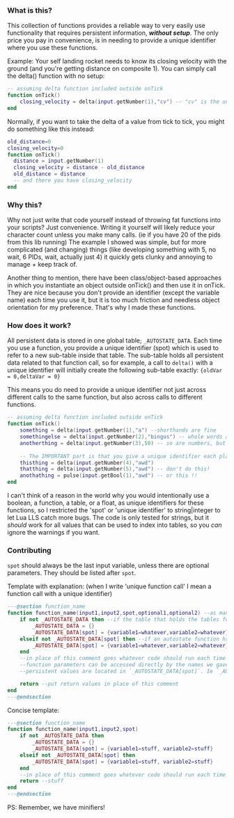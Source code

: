 ### What is this?
This collection of functions provides a reliable way to very easily use functionality that requires persistent information, ***without setup***. The only price you pay in convenience, is in needing to provide a unique identifier where you use these functions.

Example: Your self landing rocket needs to know its closing velocity with the ground (and you're getting distance on composite 1). You can simply call the delta() function with no setup:
```lua
-- assuming delta function included outside onTick
function onTick()
	closing_velocity = delta(input.getNumber(1),"cv") -- "cv" is the unique identifier I gave here
end
```
Normally, if you want to take the delta of a value from tick to tick, you might do something like this instead:
```lua
old_distance=0
closing_velocity=0
function onTick()
  distance = input.getNumber(1)
  closing_velocity = distance - old_distance
  old_distance = distance
  -- and there you have closing_velocity
end
```
### Why this?
Why not just write that code yourself instead of throwing fat functions into your scripts? Just convenience. Writing it yourself will likely reduce your character count unless you make many calls. (ie if you have 20 of the pids from this lib running)
The example I showed was simple, but for more complicated (and changing) things (like developing something with 5, no wait, 6 PIDs, wait, actually just 4) it quickly gets clunky and annoying to manage + keep track of.

Another thing to mention, there have been class/object-based approaches in which you instantiate an object outside onTick() and then use it in onTick. They are nice because you don't provide an identifier (except the variable name) each time you use it, but it is too much friction and needless object orientation for my preference. That's why I made these functions.

### How does it work?
All persistent data is stored in one global table; `_AUTOSTATE_DATA`. Each time you use a function, you provide a unique identifier (spot) which is used to refer to a new sub-table inside that table. The sub-table holds all persistent data related to that function call, so for example, a call to `delta()` with a unique identifier will initially create the following sub-table exactly: `{oldVar = 0,deltaVar = 0}`

This means you do need to provide a unique identifier not just across different calls to the same function, but also across calls to different functions.
```lua
-- assuming delta function included outside onTick
function onTick()
	something = delta(input.getNumber(1),"a") --shorthands are fine
	somethingelse = delta(input.getNumber(2),"bingus") -- whole words are fine
	anotherthing = delta(input.getNumber(3),50) -- so are numbers, but it is easier to understand when you're using shorthands
	
	-- The IMPORTANT part is that you give a unique identifier each place
	thisthing = delta(input.getNumber(4),"awd")
	thatthing = delta(input.getNumber(5),"awd") -- don't do this!
	anothathing = pulse(input.getBool(1),"awd") -- or this !!
end
```

I can't think of a reason in the world why you would intentionally use a boolean, a function, a table, or a float, as unique identifiers for these functions, so I restricted the 'spot' or 'unique identifier' to string|integer to let Lua LLS catch more bugs. The code is only tested for strings, but it *should* work for all values that can be used to index into tables, so you *can* ignore the warnings if you want.

### Contributing
`spot` should always be the last input variable, unless there are optional parameters. They should be listed after `spot`.

Template with explanation: (when I write 'unique function call' I mean a function call with a unique identifier)
```lua
---@section function_name
function function_name(input1,input2,spot,optional1,optional2) --as many required parameters as we want, then spot, then as many optional parameters as we want.
	if not _AUTOSTATE_DATA then --if the table that holds the tables for each unique function call's persistent values doesn't exist:  (confused? see https://www.lua.org/pil/2.2.html)
		_AUTOSTATE_DATA = {}
		_AUTOSTATE_DATA[spot] = {variable1=whatever,variable2=whatever} --creates the sub-table that holds this unique function call's persistent values. This is where you initialize persistent values.
	elseif not _AUTOSTATE_DATA[spot] then --if an autostate function has been called, but not with this unique identifier:
		_AUTOSTATE_DATA[spot] = {variable1=whatever,variable2=whatever} --just the second initialization step from above
	end
	--in place of this comment goes whatever code should run each time
	--function parameters can be accessed directly by the names we gave them earlier (ie `input1`, `input2`, `optional1`, `optional2`, etc)
	--persistent values are located in `_AUTOSTATE_DATA[spot]`. Ie `_AUTOSTATE_DATA[spot].variable1`

	return --put return values in place of this comment
end
---@endsection
```
Concise template:
```lua
---@section function_name
function function_name(input1,input2,spot)
	if not _AUTOSTATE_DATA then
		_AUTOSTATE_DATA = {}
		_AUTOSTATE_DATA[spot] = {variable1=stuff, variable2=stuff}
	elseif not _AUTOSTATE_DATA[spot] then
		_AUTOSTATE_DATA[spot] = {variable1=stuff, variable2=stuff}
	end
	--in place of this comment goes whatever code should run each time
	return --stuff
end
---@endsection
```
PS: Remember, we have minifiers!